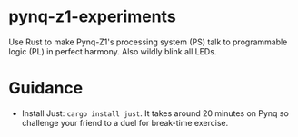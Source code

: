 # pynq-z1-experiments
Use Rust to make Pynq-Z1's processing system (PS) talk to programmable logic (PL) in perfect harmony. Also wildly blink all LEDs.

# Guidance
- Install Just: `cargo install just`. It takes around 20 minutes on Pynq so challenge your friend to a duel for break-time exercise.
